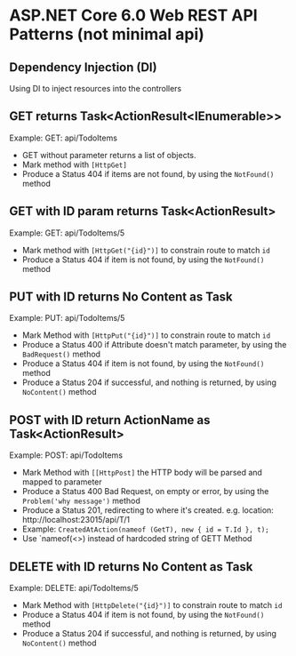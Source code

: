 ﻿# ASP.NET Core 6.0 Web REST API Patterns (not minimal api)

## Dependency Injection (DI)

Using DI to inject resources into the controllers

## GET returns Task<ActionResult<IEnumerable<T>>>

Example: GET: api/TodoItems

* GET without parameter returns a list of objects.
* Mark method with `[HttpGet]`
* Produce a Status 404 if items are not found, by using the `NotFound()` method

## GET with ID param returns Task<ActionResult<T>>

Example:  GET: api/TodoItems/5

* Mark method with `[HttpGet("{id}")]` to constrain route to match `id`
* Produce a Status 404 if item is not found, by using the `NotFound()` method

## PUT with ID returns No Content as Task<IActionResult>

Example: PUT: api/TodoItems/5

* Mark Method with `[HttpPut("{id}")]` to constrain route to match `id`
* Produce a Status 400 if Attribute doesn't match parameter, by using the `BadRequest()` method
* Produce a Status 404 if item is not found, by using the `NotFound()` method
* Produce a Status 204 if successful, and nothing is returned, by using `NoContent()` method

## POST with ID return ActionName as Task<ActionResult<T>>

Example: POST: api/TodoItems

* Mark Method with `[[HttpPost]` the HTTP body will be parsed and mapped to parameter
* Produce a Status 400 Bad Request, on empty or error, by using the `Problem('why message')` method
* Produce a Status 201, redirecting to where it's created. e.g. location: http://localhost:23015/api/T/1 
* Example: `CreatedAtAction(nameof (GetT), new { id = T.Id }, t);`
* Use `nameof(<<GetT>>) instead of hardcoded string of GETT Method

## DELETE with ID returns No Content as Task<IActionResult>

Example: DELETE: api/TodoItems/5

* Mark Method with `[HttpDelete("{id}")]` to constrain route to match `id`
* Produce a Status 404 if item is not found, by using the `NotFound()` method
* Produce a Status 204 if successful, and nothing is returned, by using `NoContent()` method
